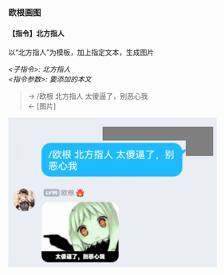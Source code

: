 ### 欧根画图

#### 【指令】北方指人

以“北方指人”为模板，加上指定文本，生成图片
 
*<子指令>: 北方指人*  
*<指令参数>: 要添加的本文*

>  -> /欧根 北方指人 太傻逼了，别恶心我  
>  <- \[图片\]

![image](北方指人样例.png)